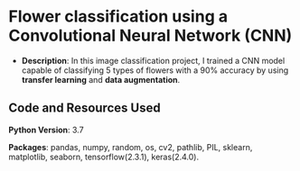 # Flower classification using a Convolutional Neural Network (CNN)

* **Description**: In this image classification project, I trained a CNN model capable of classifying 5 types of flowers with a 90% accuracy by using **transfer learning** and **data augmentation**.

## Code and Resources Used

**Python Version**: 3.7

**Packages**: pandas, numpy, random, os, cv2, pathlib, PIL, sklearn, matplotlib, seaborn, tensorflow(2.3.1), keras(2.4.0).


